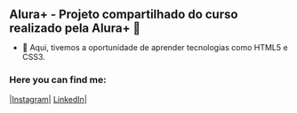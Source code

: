 <body><h1 style="font-size:150%">Alura+ - Projeto compartilhado do curso realizado pela Alura+ 👋</h1></body>


- 👀 Aqui, tivemos a oportunidade de aprender tecnologias como HTML5 e CSS3. 


<h3>Here you can find me: </h3>

|[Instagram](https://www.instagram.com/iusley.eng/)|
[LinkedIn](https://www.linkedin.com/in/iusley-lacerda-00578a101/)|

